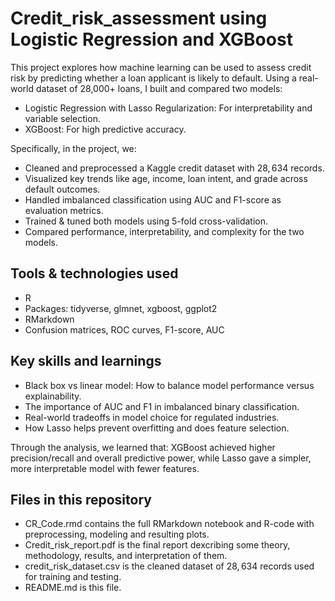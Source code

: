 # Credit_risk_assessment using Logistic Regression and XGBoost

This project explores how machine learning can be used to assess credit risk by predicting whether a loan applicant is likely to default. Using a real-world dataset of 28,000+ loans, I built and compared two models:

- Logistic Regression with Lasso Regularization: For interpretability and variable selection.
- XGBoost: For high predictive accuracy.

Specifically, in the project, we:

- Cleaned and preprocessed a Kaggle credit dataset with $28,634$ records.
- Visualized key trends like age, income, loan intent, and grade across default outcomes.  
- Handled imbalanced classification using AUC and F1-score as evaluation metrics.
- Trained & tuned both models using $5$-fold cross-validation.
- Compared performance, interpretability, and complexity for the two models.


## Tools & technologies used

- R 
- Packages: tidyverse, glmnet, xgboost, ggplot2
- RMarkdown  
- Confusion matrices, ROC curves, F1-score, AUC


## Key skills and learnings

- Black box vs linear model: How to balance model performance versus explainability.
- The importance of AUC and F1 in imbalanced binary classification.
- Real-world tradeoffs in model choice for regulated industries.
- How Lasso helps prevent overfitting and does feature selection.

Through the analysis, we learned that:
XGBoost achieved higher precision/recall and overall predictive power, while Lasso gave a simpler, more interpretable model with fewer features.

## Files in this repository

- CR_Code.rmd contains the full RMarkdown notebook and R-code with preprocessing, modeling and resulting plots.
- Credit_risk_report.pdf is the final report dexcribing some theory, methodology, results, and interpretation of them.
- credit_risk_dataset.csv is the cleaned dataset of $28,634$ records used for training and testing.
- README.md is this file.

